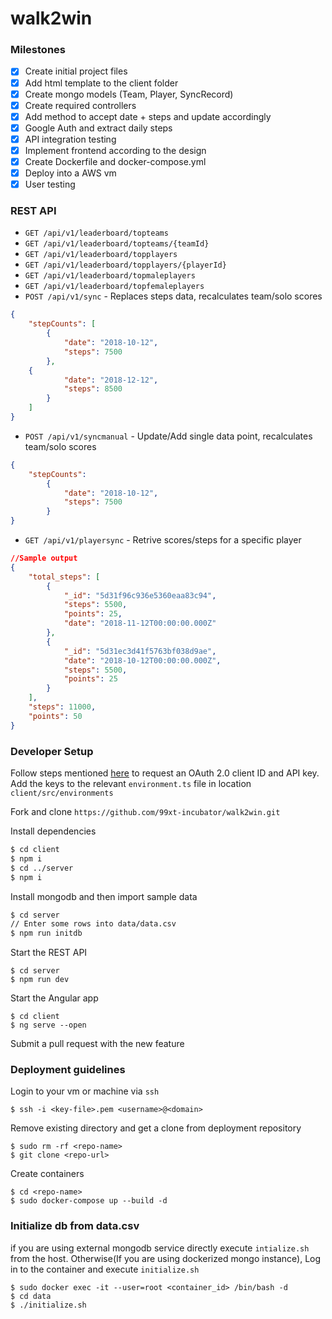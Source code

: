 # walk2win

### Milestones

- [x] Create initial project files
- [x] Add html template to the client folder
- [x] Create mongo models (Team, Player, SyncRecord)
- [x] Create required controllers 
- [x] Add method to accept date + steps and update accordingly 
- [x] Google Auth and extract daily steps 
- [x] API integration testing
- [x] Implement frontend according to the design
- [x] Create Dockerfile and docker-compose.yml
- [x] Deploy into a AWS vm
- [x] User testing

### REST API

- `GET /api/v1/leaderboard/topteams`
- `GET /api/v1/leaderboard/topteams/{teamId}`
- `GET /api/v1/leaderboard/topplayers`
- `GET /api/v1/leaderboard/topplayers/{playerId}`
- `GET /api/v1/leaderboard/topmaleplayers`
- `GET /api/v1/leaderboard/topfemaleplayers`
- `POST /api/v1/sync` - Replaces steps data, recalculates team/solo scores

```json
{
	"stepCounts": [
		{
			"date": "2018-10-12",
			"steps": 7500
		},
    {
			"date": "2018-12-12",
			"steps": 8500
		}	
	]
}
```

- `POST /api/v1/syncmanual` - Update/Add single data point, recalculates team/solo scores

```json
{
	"stepCounts": 
		{
			"date": "2018-10-12",
			"steps": 7500
		}
}
```
- `GET /api/v1/playersync` - Retrive scores/steps for a specific player

```json
//Sample output
{
    "total_steps": [
        {
            "_id": "5d31f96c936e5360eaa83c94",
            "steps": 5500,
            "points": 25,
            "date": "2018-11-12T00:00:00.000Z"
        },
        {
            "_id": "5d31ec3d41f5763bf038d9ae",
            "date": "2018-10-12T00:00:00.000Z",
            "steps": 5500,
            "points": 25
        }
    ],
    "steps": 11000,
    "points": 50
}
```

### Developer Setup

Follow steps mentioned [here](https://developers.google.com/fit/rest/v1/get-started) to request an OAuth 2.0 client ID and API key.
Add the keys to the relevant `environment.ts` file in location `client/src/environments`

Fork and clone `https://github.com/99xt-incubator/walk2win.git`

Install dependencies 

```bash
$ cd client
$ npm i
$ cd ../server
$ npm i
```
Install mongodb and then import sample data

```bash
$ cd server
// Enter some rows into data/data.csv
$ npm run initdb
```

Start the REST API

```
$ cd server
$ npm run dev
```

Start the Angular app

```
$ cd client
$ ng serve --open
```


Submit a pull request with the new feature


### Deployment guidelines

Login to your vm or machine via `ssh`

```
$ ssh -i <key-file>.pem <username>@<domain>
```

Remove existing directory and get a clone from deployment repository

```
$ sudo rm -rf <repo-name>
$ git clone <repo-url>
```

Create containers 

```
$ cd <repo-name>
$ sudo docker-compose up --build -d
```
### Initialize db from data.csv
if you are using external mongodb service directly execute `intialize.sh` from the host. Otherwise(If you are using dockerized mongo instance), Log in to the container and execute `initialize.sh` 

```
$ sudo docker exec -it --user=root <container_id> /bin/bash -d
$ cd data
$ ./initialize.sh
```
